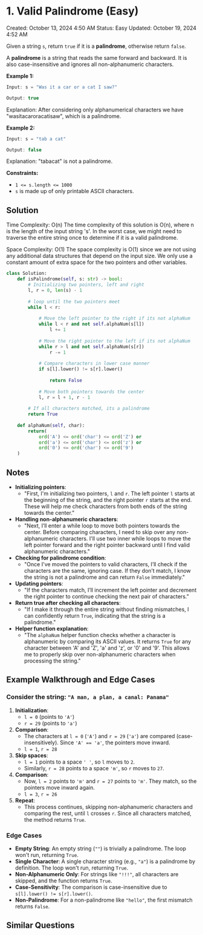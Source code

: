 # 1. Valid Palindrome  (Easy)

Created: October 13, 2024 4:50 AM
Status: Easy
Updated: October 19, 2024 4:52 AM

Given a string `s`, return `true` if it is a **palindrome**, otherwise return `false`.

A **palindrome** is a string that reads the same forward and backward. It is also case-insensitive and ignores all non-alphanumeric characters.

**Example 1:**

```java
Input: s = "Was it a car or a cat I saw?"

Output: true
```

Explanation: After considering only alphanumerical characters we have "wasitacaroracatisaw", which is a palindrome.

**Example 2:**

```java
Input: s = "tab a cat"

Output: false
```

Explanation: "tabacat" is not a palindrome.

**Constraints:**

- `1 <= s.length <= 1000`
- `s` is made up of only printable ASCII characters.

## Solution

Time Complexity: O(n)  The time complexity of this solution is O(n), where n is the length of the input string 's'. In the worst case, we might need to traverse the entire string once to determine if it is a valid palindrome.

Space Complexity: O(1)  The space complexity is O(1) since we are not using any additional data structures that depend on the input size. We only use a constant amount of extra space for the two pointers and other variables.

```python
class Solution:
	def isPalindrome(self, s: str) -> bool:
		# Initializing two pointers, left and right
		l, r = 0, len(s) - 1
			
		# loop until the two pointers meet
		while l < r:
					
			# Move the left pointer to the right if its not alphaNum
			while l < r and not self.alphaNum(s[l])
				l += 1
					
			# Move the right pointer to the left if its not alphaNum
			while r > l and not self.alphaNum(s[r])
				r -= 1
					
			# Compare characters in lower case manner
			if s[l].lower() != s[r].lower()
				
				return False
					
			# Move both pointers towards the center
			l, r = l + 1, r - 1
			
		# If all characters matched, its a palindrome
		return True
			
	def alphaNum(self, char):
		return(
			ord('A') <= ord('char') <= ord('Z') or	
			ord('a') <= ord('char') <= ord('z') or
			ord('0') <= ord('char') <= ord('9')
	)
```

## Notes

- **Initializing pointers**:
    - "First, I'm initializing two pointers, `l` and `r`. The left pointer `l` starts at the beginning of the string, and the right pointer `r` starts at the end. These will help me check characters from both ends of the string towards the center."
- **Handling non-alphanumeric characters**:
    - "Next, I’ll enter a while loop to move both pointers towards the center. Before comparing characters, I need to skip over any non-alphanumeric characters. I'll use two inner while loops to move the left pointer forward and the right pointer backward until I find valid alphanumeric characters."
- **Checking for palindrome condition**:
    - "Once I've moved the pointers to valid characters, I’ll check if the characters are the same, ignoring case. If they don’t match, I know the string is not a palindrome and can return `False` immediately."
- **Updating pointers**:
    - "If the characters match, I’ll increment the left pointer and decrement the right pointer to continue checking the next pair of characters."
- **Return true after checking all characters**:
    - "If I make it through the entire string without finding mismatches, I can confidently return `True`, indicating that the string is a palindrome."
- **Helper function explanation**:
    - "The `alphaNum` helper function checks whether a character is alphanumeric by comparing its ASCII values. It returns `True` for any character between 'A' and 'Z', 'a' and 'z', or '0' and '9'. This allows me to properly skip over non-alphanumeric characters when processing the string."

## Example Walkthrough and Edge Cases

### Consider the string: `"A man, a plan, a canal: Panama"`

1. **Initialization**:
    - `l = 0` (points to `'A'`)
    - `r = 29` (points to `'a'`)
2. **Comparison**:
    - The characters at `l = 0` (`'A'`) and `r = 29` (`'a'`) are compared (case-insensitively). Since `'A' == 'a'`, the pointers move inward.
    - `l = 1`, `r = 28`
3. **Skip spaces**:
    - `l = 1` points to a space `' '`, so `l` moves to `2`.
    - Similarly, `r = 28` points to a space `'m'`, so `r` moves to `27`.
4. **Comparison**:
    - Now, `l = 2` points to `'m'` and `r = 27` points to `'m'`. They match, so the pointers move inward again.
    - `l = 3`, `r = 26`
5. **Repeat**:
    - This process continues, skipping non-alphanumeric characters and comparing the rest, until `l` crosses `r`. Since all characters matched, the method returns `True`.

### Edge Cases

- **Empty String**:
An empty string (`""`) is trivially a palindrome. The loop won't run, returning `True`.
- **Single Character**:
A single character string (e.g., `"a"`) is a palindrome by definition. The loop won't run, returning `True`.
- **Non-Alphanumeric Only**:
For strings like `"!!!"`, all characters are skipped, and the function returns `True`.
- **Case-Sensitivity**:
The comparison is case-insensitive due to `s[l].lower() != s[r].lower()`.
- **Non-Palindrome**:
For a non-palindrome like `"hello"`, the first mismatch returns `False`.

## Similar Questions